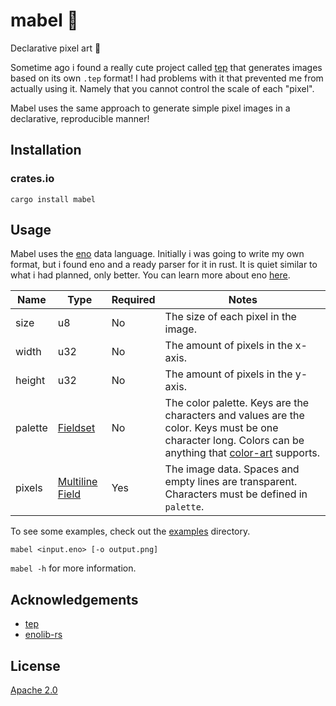 # mabel 🍁

Declarative pixel art 🎨

Sometime ago i found a really cute project called [tep](https://github.com/gennyble/tep) that generates images based on its own `.tep` format! I had problems with it that prevented me from actually using it. Namely that you cannot control the scale of each "pixel".

Mabel uses the same approach to generate simple pixel images in a declarative, reproducible manner!

## Installation

### crates.io

```
cargo install mabel
```

## Usage

Mabel uses the [eno](https://eno-lang.org) data language. Initially i was going to write my own format, but i found eno and a ready parser for it in rust. It is quiet similar to what i had planned, only better. You can learn more about eno [here](https://eno-lang.org/guide).



| Name    | Type                                                                    | Required | Notes                                                                                                                                                                                                   |
| ------- | ----------------------------------------------------------------------- | -------- | ------------------------------------------------------------------------------------------------------------------------------------------------------------------------------------------------------- |
| size    | u8                                                                      | No       | The size of each pixel in the image.                                                                                                                                                                    |
| width   | u32                                                                     | No       | The amount of pixels in the x-axis.                                                                                                                                                                     |
| height  | u32                                                                     | No       | The amount of pixels in the y-axis.                                                                                                                                                                     |
| palette | [Fieldset](https://eno-lang.org/guide/elements/fieldsets)               | No       | The color palette. Keys are the characters and values are the color. Keys must be one character long. Colors can be anything that [color-art](https://color-art.netlify.app/guide/usage.html) supports. |
| pixels  | [Multiline Field](https://eno-lang.org/guide/elements/multiline-fields) | Yes      | The image data. Spaces and empty lines are transparent. Characters must be defined in `palette`.                                                                                                        |

To see some examples, check out the [examples](examples) directory.

```
mabel <input.eno> [-o output.png]
```

`mabel -h` for more information.

## Acknowledgements

- [tep](https://github.com/gennyble/tep)
- [enolib-rs](https://codeberg.org/simonrepp/enolib-rs)

## License

[Apache 2.0](LICENSE)
